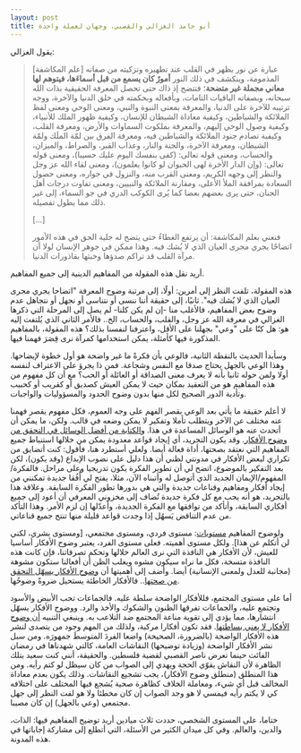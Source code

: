 ```yaml
---
layout: post
title: أبو حامد الغزالي والقصبي، وجهان لعملة واحدة
---
```


يقول الغزالي:

> [علم المكاشفة] عبارة عن نور يظهر في القلب عند تطهيره وتزكيته من صفاته المذمومة، وينكشف في ذلك النور **أمورٌ كان يسمع من قبل أسماءَها، فيتوهم لها معاني مجملة غير متضحة**؛ فتتضح إذ ذاك حتى تحصل المعرفة الحقيقية بذات الله سبحانه، وبصفاته الباقيات التامات، وبأفعاله وبحكمته في خلق الدنيا والآخرة، ووجه ترتيبه للآخرة على الدنيا، والمعرفة بمعنى النبوة والنبي، ومعنى الوحي ومعنى لفظ الملائكة والشياطين، وكيفية معاداة الشيطان للإنسان، وكيفية ظهور الملك للأنبياء، وكيفية وصول الوحي إليهم، والمعرفة بملكوت السماوات والأرض، ومعرفة القلب، وكيفية تصادم جنود الملائكة والشياطين فيه، ومعرفة الفرق بين لمّة الملَك ولمّة الشيطان، ومعرفة الآخرة، والجنة والنار، وعذاب القبر، والصراط، والميزان، والحساب، ومعنى قوله تعالى: (كفى بنفسك اليوم عليك حسيبا)، ومعنى قوله تعالى: (وإن الدار الأخرة لهى الحيوان لو كانوا يعلمون)، ومعنى لقاء الله عز وجل والنظر إلى وجهه الكريم، ومعنى القرب منه، والنزول في جواره، ومعنى حصول السعادة بمرافقة الملأ الأعلى، ومقارنة الملائكة والنبيين، ومعنى تفاوت درجات أهل الجنان، حتى يرى بعضهم بعضا كما يُرى الكوكب الدري في جو السماء، إلى غير ذلك مما يطول تفصيله.
>
>  [...]
>
> فنعني بعلم المكاشفة: أن يرتفع الغطاءُ حتى يتضح له جلية الحق في هذه الأمور اتضاحًا يجري مجرى العيان الذي لا يُشك فيه. وهذا ممكن في جوهر الإنسان لولا أن مرآة القلب قد تراكم صدؤها وخبثها بقاذورات الدنيا.

أريد نقل هذه المقولة من المفاهيم الدينية إلى جميع المفاهيم.

هذه المقولة، تلفت النظر إلى أمرين: أولًا، إلى مرتبة وضوح المعرفة "اتضاحا يجري مجرى العيان الذي لا يُشك فيه". ثانيًا، إلى حقيقة أننا ننسى أو نتناسى أو نجهل أو نتجاهل عدم وضوح بعض المفاهيم، فالأغلب منا -إن لم يكن كلنا- لم يصل إلى المرحلة التي ذكرها الغزالي في معرفة الله عز وجل، والقلب، والحساب، الخ.. فالأمر الثاني الذي يُلتفت إليه هو: هل كنّا على "وعي" بجهلنا على الأقل، واعترفنا لنفسنا بذلك؟ هذه المقولة، بالمفاهيم المذكورة فيها كأمثلة، يمكن استخدامها كمرآة نرى قِصَرَ فهمنا فيها.

وسأبدأ الحديث بالنقطة الثانية، فالوعي بأن فكرةً ما غير واضحة هو أول خطوة لإيضاحها. وهذا الوعي بالجهل يحتاج صدقا مع النفس وشجاعة. فمن ذا يجرؤ على الاعتراف لنفسه أولا ولمن حوله ثانيا بأنه لا يعرف معنى الصداقة أو العائلة أو الحب؟ مع أن كل مفهوم من هذه المفاهيم هو من التعقيد بمكان حيث لا يمكن العيش كصديق أو كقريب أو كحبيب وتأدية الدور الصحيح لكل منها بدون وضوح الحدود والمسؤوليات والواجبات. 

لا أعلم حقيقة ما يأتي بعد الوعي بقصر الفهم على وجه العموم، فكل مفهوم يقصر فهمنا عنه مختلف عن الآخر ويتطلب تأملا وتفكير لا يمكن وضعه في قالب. ولكن، ما يمكن أن أتحدث عنه هو الوسائل المساعدة في هذا. و[الكتابة من أفضل الوسائل في التحقق من وضوح الأفكار](https://althukairm.github.io/2019/12/08/claritycriterion.html). وقد يكون التجريد، أي إيجاد قواعد معدودة يمكن من خلالها استنباط جميع المفاهيم التي نعتقد بصحتها، أداة فعالة أيضا. ولعلي أستطرد هنا، فأقول: كنت أتضايق من تكراري لبعض الأفكار في مدونتي لظني أن هذا دليل على نضوب الإبداع (وقد يكون)، لكن بعد التفكير بالموضوع، اتضح لي أن تطوير الفكرة يكون تدريجيا وعلى مراحل. فالفكرة/المفهوم/الإيمان الجديد الذي أتوصل له وأتبناه الآن، مثلا، يفتح لي أُفُقا جديدة تمكنني من إيجاد أفكار ومفاهيم وقناعات جديدة والتي هي بدورها تطور الفكرة السابقة. وعلاقة هذا بالتجريد، هو أنه يجب مع كل فكرة جديدة تُضاف إلى مخزوني المعرفي أن أعود إلى جميع أفكاري السابقة، وأتأكد من توافقها مع الفكرة الجديدة، وأعدّلها إن لزم الأمر. وهذا التأكد من عدم التناقض يَسهُل إذا وجدت قواعد قليلة منها تنتج جميع قناعاتي.

ولوضوح المفاهيم [مستويات](https://althukairm.github.io/2020/01/25/levelsofunderstanding.html): مستوى فردي، ومستوى مجتمعي، [ومستوى بشري، لكني لن أتكلم عن هذا]. ولكل مستوى أهميته. فعلى مستوى الفرد، يعتبر وضوح الأفكار أساسيا للعيش، لأن الأفكار هي النافذة التي نرى العالم خلالها وتحكم تصرفاتنا، فإن كانت هذه النافذة متسخة، فكل ما نراه سيكون مشوه ويغلب الظن أن أفعالنا ستكون مشوهة (مجانبة للعدل ولمعنى الإنسانية) أيضا. وأضف إلى أهميتها أن [وضوح الأفكار يسهّل التحقق من صحتها](https://althukairm.github.io/2020/01/07/arewealoneintheuniverse.html).. فالأفكار الخاطئة يستحيل ضروةً وضوحُها.

أما على مستوى المجتمع، فللأفكار الواضحة سلطة عليه. فالجماعات تحب الأبيض والأسود وتجتمع عليه، والجماعات تفرقها الظنون والشكوك والأخذ والرد. ووضوح الأفكار يسهّل انتشارها، مما يؤدي إلى تقوية مناعة المجتمع ضد التلاعب به. وينبغي التنبيه [أن وضوح الأفكار لا يعني بساطتها](https://althukairm.github.io/2020/02/21/nurturingideas.html). فقد تكون أفكارا مركبة، ولذلك من المهم وجود من يتصدى لنشر هذه الأفكار الواضحة (بالضرورة، الصحيحة) واضعا الفردَ المتوسطَ جمهورَه. ومن سبل نشر الأفكار الواضحة (وزيادة توضيحها) النقاشات العامة، كالتي شهدناها في رمضان الفائت حينما تعرض ناصر القصبي لقضية فلسطين. والحقيقة، أنني كنت سعيد بتلك الظاهرة لأن النقاش يقوّي الحجة ويهدي إلى الصواب من كان سيظل لو كتم رأيه. ومن هذا المنطلق (منطلق وضوح الأفكار)، يجب تشجيع النقاشات. وذلك يكون بعدم معاداة المخالف قبل أي شيء، ومعاملة الخلاف كظاهرة صحية يُشجع فيها المختلف على اختلافه كي لا يكتم رأيه فيمسي لا هو وجد الصواب إن كان مخطئا ولا هو لفت النظر إلى جهل مجتمعي (وعي بالجهل) إن كان مصيبا.

ختاما، على المستوى الشخصي، حددت ثلاث ميادين أريد توضيح المفاهيم فيها: الذات، والدين، والعالم. وفي كل ميدان الكثير من الأسئلة، التي أتطلع إلى مشاركة إجاباتها في هذه المدونة.